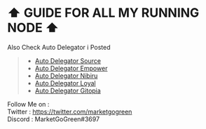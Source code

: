 # ⬆️ GUIDE FOR ALL MY RUNNING NODE ⬆️
Also Check Auto Delegator i Posted
>- [Auto Delegator Source](https://github.com/mggnet/auto-delegate-source)
>- [Auto Delegator Empower](https://github.com/mggnet/auto-delegate-empower)
>- [Auto Delegator Nibiru](https://github.com/mggnet/auto-delegate-nibiru)
>- [Auto Delegator Loyal](https://github.com/mggnet/auto-delegate-loyal)
>- [Auto Delegator Gitopia](https://github.com/mggnet/auto-delegate-gitopia)

Follow Me on : <br>
Twitter : https://twitter.com/marketgogreen <br>
Discord : MarketGoGreen#3697
